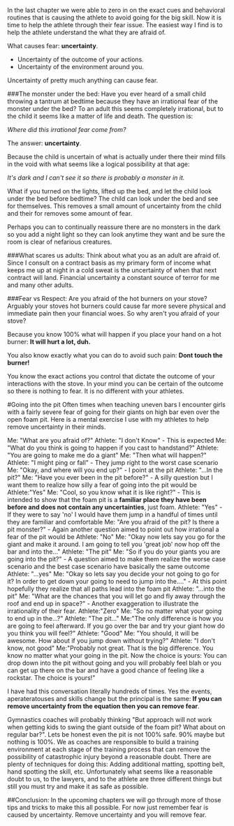 In the last chapter we were able to zero in on the exact cues and behavioral routines that is causing the athlete to avoid going for the big skill. Now it is time to help the athlete through their fear issue. The easiest way I find is to help the athlete understand the what they are afraid of.

What causes fear: **uncertainty**. 
 * Uncertainty of the outcome of your actions.
 * Uncertainty of the environment around you. 

Uncertainty of pretty much anything can cause fear. 

###The monster under the bed:
Have you ever heard of a small child throwing a tantrum at bedtime because they have an irrational fear of the monster under the bed? To an adult this seems completely irrational, but to the child it seems like a matter of life and death. The question is:

 _Where did this irrational fear come from?_

The answer: **uncertainty**. 

Because the child is uncertain of what is actually under there their mind fills in the void with what seems like a logical possibility at that age:

_It's dark and I can't see it so there is probably a monster in it._

What if you turned on the lights, lifted up the bed, and let the child look under the bed before bedtime? The child can look under the bed and see for themselves. This removes a small amount of uncertainty from the child and their for removes some amount of fear.

Perhaps you can to continually reassure there are no monsters in the dark so you add a night light so they can look anytime they want and be sure the room is clear of nefarious creatures.

###What scares us adults:
Think about what you as an adult are afraid of. Since I consult on a contract basis as my primary form of income what keeps me up at night in a cold sweat is the uncertainty of when that next contract will land. Financial uncertainty a constant source of terror for me and many other adults. 

###Fear vs Respect:
Are you afraid of the hot burners on your stove? Arguably your stoves hot burners could cause far more severe physical and immediate pain then your financial woes. So why aren't you afraid of your stove?

Because you know 100% what will happen if you place your hand on a hot burner: **It will hurt a lot, duh.**

You also know exactly what you can do to avoid such pain: **Dont touch the burner!**

You know the exact actions you control that dictate the outcome of your interactions with the stove. In your mind you can be certain of the outcome so there is nothing to fear. It is no different with your athletes. 


#Going into the pit
Often times when teaching uneven bars I encounter girls with a fairly severe fear of going for their giants on high bar even over the open foam pit. Here is a mental exercise I use with my athletes to help remove uncertainty in their minds.

Me: "What are you afraid of?"
Athlete: "I don't Know" - This is expected
Me: "What do you think is going to happen if you cast to handstand?"
Athlete: "You are going to make me do a giant"
Me: "Then what will happen?"
Athlete: "I might ping or fall" - They jump right to the worst case scenario
Me: "Okay, and where will you end up?" - I point at the pit
Athlete: "...In the pit?"
Me: "Have you ever been in the pit before?" - A silly question but I want them to realize how silly a fear of going into the pit would be
Athlete:"Yes"
Me: "Cool, so you know what it is like right?" - This is intended to show that the foam pit is a **familiar place they have been before and does not contain any uncertainties**, just foam.
Athlete: "Yes" - If they were to say 'no' I would have them jump in a handful of times until they are familiar and comfortable
Me: "Are you afraid of the pit? Is there a pit monster?" - Again another question aimed to point out how irrational a fear of the pit would be
Athlete: "No"
Me: "Okay now lets say you go for the giant and make it around. I am going to tell you 'great job' now hop off the bar and into the..."
Athlete: "The pit"
Me: "So if you do your giants you are going into the pit?" - A question aimed to make them realize the worse case scenario and the best case scenario have basically the same outcome
Athlete: "...yes"
Me: "Okay so lets say you decide your not going to go for it? In order to get down your going to need to jump into the...." - At this point hopefully they realize that all paths lead into the foam pit
Athlete: "...into the pit"
Me: "What are the chances that you will let go and fly away through the roof and end up in space?" - Another exaggeration to illustrate the irrationality of their fear. 
Athlete:"Zero"
Me: "So no matter what your going to end up in the...?"
Athlete: "The pit..."
Me:"The only difference is how you are going to feel afterward. If you go over the bar and try your giant how do you think you will feel?" 
Athlete: "Good"
Me: "You should, it will be awesome. How about if you jump down without trying?"
Athlete: "I don't know, not good" 
Me:"Probably not great. That is the big difference. You know no matter what your going in the pit. Now the choice is yours: You can drop down into the pit without going and you will probably feel blah or you can get up there on the bar and have a good chance of feeling like a rockstar. The choice is yours!"

I have had this conversation literally hundreds of times. Yes the events, aperateratouses and skills change but the principal is the same: **If you can remove uncertainty from the equation then you can remove fear**.

Gymnastics coaches will probably thinking "But approach will not work when getting kids to swing the giant outside of the foam pit? What about on regular bar?". Lets be honest even the pit is not 100% safe. 90% maybe but nothing is 100%. We as coaches are responsible to build a training environment at each stage of the training process that can remove the possibility of catastrophic injury beyond a reasonable doubt. There are plenty of techniques for doing this: Adding additional matting, spotting belt, hand spotting the skill, etc. Unfortunately what seems like a reasonable doubt to us, to the lawyers, and to the athlete are three different things but still you must try and make it as safe as possible.

##Conclusion:
In the upcoming chapters we will go through more of those tips and tricks to make this all possible. For now just remember fear is caused by uncertainty. Remove uncertainty and you will remove fear.






